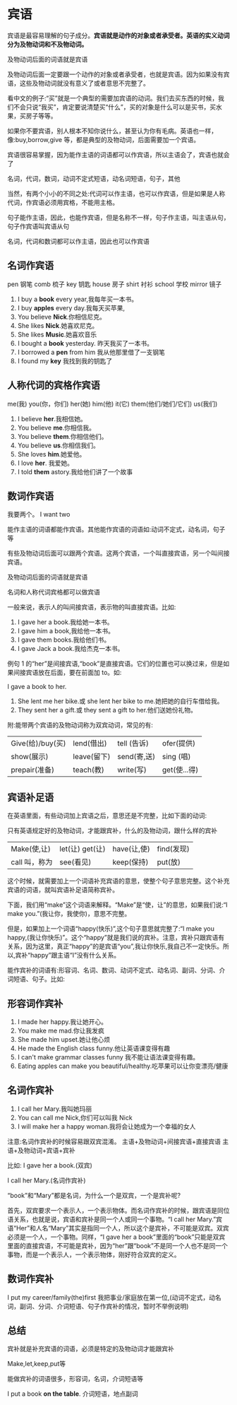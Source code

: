 # 宾语

宾语是最容易理解的句子成分。**宾语就是动作的对象或者承受者。英语的实义动词分为及物动词和不及物动词。**

及物动词后面的词语就是宾语

及物动词后面一定要跟一个动作的对象或者承受者，也就是宾语。因为如果没有宾语，这些及物动词就没有意义了或者意思不完整了。

看中文的例子:“买”就是一个典型的需要加宾语的动词。我们去买东西的时候，我们不会只说“我买”，肯定要说清楚买“什么”，买的对象是什么可以是买书，买水果，买房子等等。

如果你不要宾语，别人根本不知你说什么，甚至认为你有毛病。英语也一样，像:buy,borrow,give 等，都是典型的及物动词，后面需要加一个宾语。

宾语很容易掌握，因为能作主语的词语都可以作宾语，所以主语会了，宾语也就会了

名词，代词，数词，动词不定式短语，动名词短语，句子，其他

当然，有两个小小的不同之处:代词可以作主语，也可以作宾语，但是如果是人称代词，作宾语必须用宾格，不能用主格。

句子能作主语，因此，也能作宾语，但是名称不一样，句子作主语，叫主语从句，句子作宾语叫宾语从句

名词，代词和数词都可以作主语，因此也可以作宾语

## 名词作宾语

pen 钢笔 comb 梳子 key 钥匙 house 房子 shirt 衬衫 school 学校 mirror 镜子

1. I buy a **book** every year,我每年买一本书。
2. I buy **apples** every day.我每天买苹果,
3. You believe **Nick**.你相信尼克。
4. She likes **Nick**.她喜欢尼克。
5. She likes **Music**.她喜欢音乐
6. I bought a **book** yesterday. 昨天我买了一本书。
7. I borrowed a **pen** from him 我从他那里借了一支钢笔
8. I found my **key** 我找到我的钥匙了

## 人称代词的宾格作宾语

me(我) you(你，你们) her(她) him(他) it(它) them(他们/她们/它们) us(我们)

1. I believe **her**.我相信她。
2. You believe **me**.你相信我。
3. You believe **them**.你相信他们。
4. You believe **us**.你相信我们。
5. She loves **him**.她爱他。
6. I love **her**. 我爱她。
7. I told **them** astory.我给他们讲了一个故事

## 数词作宾语

我要两个。 I want two

能作主语的词语都能作宾语。其他能作宾语的词语如:动词不定式，动名词，句子等

有些及物动词后面可以跟两个宾语。这两个宾语，一个叫直接宾语，另一个叫间接宾语。

及物动词后面的词语就是宾语

名词和人称代词宾格都可以做宾语

一般来说，表示人的叫间接宾语，表示物的叫直接宾语。比如:

1. I gave her a book.我给她一本书。
2. I gave him a book,我给他一本书。
3. I gave them books.我给他们书。
4. I gave Jack a book.我给杰克一本书。

例句 1 的“her”是间接宾语,“book”是直接宾语。它们的位置也可以换过来，但是如果间接宾语放在后面，要在前面加 to。如:

I gave a book to her.

1. She lent me her bike.或 she lent her bike to me.她把她的自行车借给我。
2. They sent her a gift.或 they sent a gift to her.他们送她份礼物。

附:能带两个宾语的及物动词称为双宾动词，常见的有:

|                  |             |             |              |
| ---------------- | ----------- | ----------- | ------------ |
| Give(给)/buy(买) | lend(借出)  | tell (告诉) | ofer(提供)   |
| show(展示)       | leave(留下) | send(寄,送) | sing (唱)    |
| prepair(准备)    | teach(教)   | write(写)   | get(使...得) |

## 宾语补足语

在英语里面，有些动词加上宾语之后，意思还是不完整，比如下面的动词:

只有英语规定好的及物动词，才能跟宾补，什么的及物动词，跟什么样的宾补

|               |                 |             |            |
| ------------- | --------------- | ----------- | ---------- |
| Make(使,让)   | let(让) get(让) | have(让,使) | find(发现) |
| call 叫，称为 | see(看见)       | keep(保持)  | put(放)    |

这个时候，就需要加上一个词语补充宾语的意思，使整个句子意思完整。这个补充宾语的词语，就叫宾语补足语简称宾补。

下面，我们用“make”这个词语来解释。“Make”是“使，让”的意思，如果我们说:“I make you.”(我让你，我使你)，意思不完整。

但是，如果加上一个词语“happy(快乐)”,这个句子意思就完整了:“I make you happy,(我让你快乐)”。这个“happy”就是我们说的宾补。注意，宾补只跟宾语有关系，因为这里，真正“happy”的是宾语“you”,我让你快乐,我自己不一定快乐。所以,宾补“happy”跟主语“I”没有什么关系。

能作宾补的词语有:形容词、名词、数词、动词不定式、动名词、副词、分词、介词短语、句子。比如:

## 形容词作宾补

1. I made her happy.我让她开心。
2. You make me mad.你让我发疯
3. She made him upset.她让他心烦
4. He made the English class funny.他让英语课变得有趣
5. I can't make grammar classes funny 我不能让语法课变得有趣。
6. Eating apples can make you beautiful/healthy.吃苹果可以让你变漂亮/健康

## 名词作宾补

1. I call her Mary.我叫她玛丽
2. You can call me Nick,你们可以叫我 Nick
3. I will make her a happy woman.我将会让她成为一个幸福的女人

注意:名词作宾补的时候容易跟双宾混淆。
主语+及物动词+间接宾语+直接宾语
主语+及物动词+宾语+宾补

比如: I gave her a book.(双宾)

I call her Mary.(名词作宾补)

“book”和“Mary”都是名词，为什么一个是双宾，一个是宾补呢?

首先，双宾要求一个表示人，一个表示物体。而名词作宾补的时候，跟宾语是同位语关系，也就是说，宾语和宾补是同一个人或同一个事物。“I call her Mary.”宾语“Her”和人名“Mary”其实是指同一个人，所以这个是宾补，不可能是双宾。双宾必须是一个人，一个事物。同样，“I gave her a book”里面的“book”只能是双宾里面的直接宾语，不可能是宾补，因为“her”跟“book”不是同一个人也不是同一个事物，而是一个表示人，一个表示物体，刚好符合双宾的定义。

## 数词作宾补

I put my career/family(the)first 我把事业/家庭放在第一位,(动词不定式，动名词，副词、分词、介词短语、句子作宾补的情况，暂时不举例说明)


## 总结

宾补就是补充宾语的词语，必须是特定的及物动词才能跟宾补

Make,let,keep,put等

能做宾补的词语很多，形容词，名词，介词短语等

I put a book **on the table**. 介词短语，地点副词
